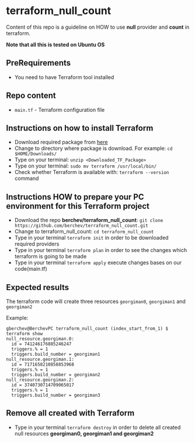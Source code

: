 # terraform_null_count

Content of this repo is a guideline on HOW to use **null** provider and **count** in terraform.

**Note that all this is tested on Ubuntu OS**

## PreRequirements
- You need to have Terraform tool installed

## Repo content
- `main.tf` - Terraform configuration file

## Instructions on how to install **Terraform**
- Download required package from [here](https://www.terraform.io/downloads.html)
- Change to directory where package is download. For example: `cd $HOME/Downloads/` 
- Type on your terminal: `unzip <Downloaded_TF_Package>`
- Type on your terminal: `sudo mv terraform /usr/local/bin/`
- Check whether Terraform is available with:  `terraform --version` command


## Instructions HOW to prepare your PC environment for this **Terraform project**
- Download the repo **berchev/terraform_null_count**: `git clone https://github.com/berchev/terraform_null_count.git`
- Change to terraform_null_count: `cd terraform_null_count`
- Type in your terminal `terraform init` in order to be downloaded required providers
- Type in your terminal `terraform plan` in order to see the changes which terraform is going to be made
- Type in your terminal `terraform apply` execute changes bases on our code(main.tf)

## Expected results
The terraform code will create three resources `georgiman0`, `georgiman1` and `georgiman2`  

Example: 
```
gberchev@BerchevPC terraform_null_count (index_start_from_1) $ terraform show
null_resource.georgiman.0:
  id = 741246176885246247
  triggers.% = 1
  triggers.build_number = georgiman1
null_resource.georgiman.1:
  id = 7171658210858853968
  triggers.% = 1
  triggers.build_number = georgiman2
null_resource.georgiman.2:
  id = 3740730714709065017
  triggers.% = 1
  triggers.build_number = georgiman3

```
## Remove all created with Terraform
- Type in your terminal `terraform destroy` in order to delete all created null resources **georgiman0, georgiman1 and georgiman2**
